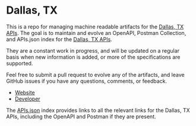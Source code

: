 # Dallas, TXThis is a repo for managing machine readable artifacts for the [Dallas, TX APIs](https://www.dallasopendata.com/). The goal is to maintain and evolve an OpenAPI, Postman Collection, and APIs.json index for the [Dallas, TX APIs](https://www.dallasopendata.com/).They are a constant work in progress, and will be updated on a regular basis when new information is added, or more of the specifications are supported.Feel free to submit a pull request to evolve any of the artifacts, and leave GitHub issues if you have any questions, comments, or feedback.- [Website](https://www.dallasopendata.com/)- [Developer](https://www.dallasopendata.com/)The [APIs.json](https://github.com/api-evangelist/dallas-tx/blob/master/apis.json) index provides links to all the relevant links for the Dallas, TX APIs, including the OpenAPI and Postman if they are present.